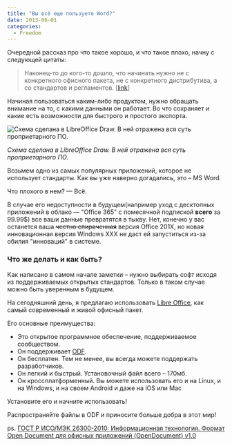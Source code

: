 ```yaml
---
title: "Вы всё еще пользуете Word?"
date: 2013-06-01
categories:
  - Freedom
---
```


Очередной рассказ про что такое хорошо, и что такое плохо, начну с следующей цитаты:

> Наконец-то до кого-то дошло, что начинать нужно не с конкретного офисного пакета, не с конкретного дистрибутива, а со стандартов и регламентов. [[link](http://www.opennet.ru/openforum/vsluhforumID3/90242.html#6)]

Начиная пользоваться каким-либо продуктом, нужно обращать внимание на то, с какими данными он работает. Во что сохраняет и какие есть возможности для быстрого и простого экспорта.

![Схема сделана в LibreOffice Draw. В ней отражена вся суть проприетарного ПО.](black-box.png)

_Схема сделана в LibreOffice Draw. В ней отражена вся суть проприетарного ПО._

Возьмем одно из самых популярных приложений, которое не использует стандарты. Как вы уже наверно догадались, это – MS Word.

Что плохого в нем? — Всё.

В случае его недоступности в будущем(например уход с десктопных приложений в облако — "Office 365" с помесячной подпиской **всего** за 99.99$) все ваши данные превратятся в тыкву. Нет, конечно у вас останется ваша <del>честно спираченная</del> версия Office 201X, но новая инновационная версия Windows XXX не даст ей запуститься из-за обилия "инноваций" в системе.

### Что же делать и как быть?

Как написано в самом начале заметки – нужно выбирать софт исходя из поддерживаемых открытых стандартов. Только в таком случае можно быть уверенным в будущем.

На сегодняшний день, я предлагаю использовать [Libre Office](https://www.libreoffice.org/download), как самый современный и живой офисный пакет.

Его основные преимущества:

  * Это открытое программное обеспечение, поддерживаемое сообществом.
  * Он поддерживает [ODF](https://en.wikipedia.org/wiki/OpenDocument).
  * Он бесплатен. Тем не менее, вы всегда можете поддержать разработчиков.
  * Он легкий и быстрый. Установочный файл всего – 170мб.
  * Он кроссплатформенный. Вы можете использовать его и на Linux, и на Windows, и на своем Android и даже на iOS или Mac

Установите его и начните использовать!
  
Распространяйте файлы в ODF и приносите больше добра в этот мир!

ps. [ГОСТ Р ИСО/МЭК 26300-2010: Информационная технология. Формат Open Document для офисных приложений (OpenDocument) v1.0](http://protect.gost.ru/document.aspx?control=7&id=177075)
